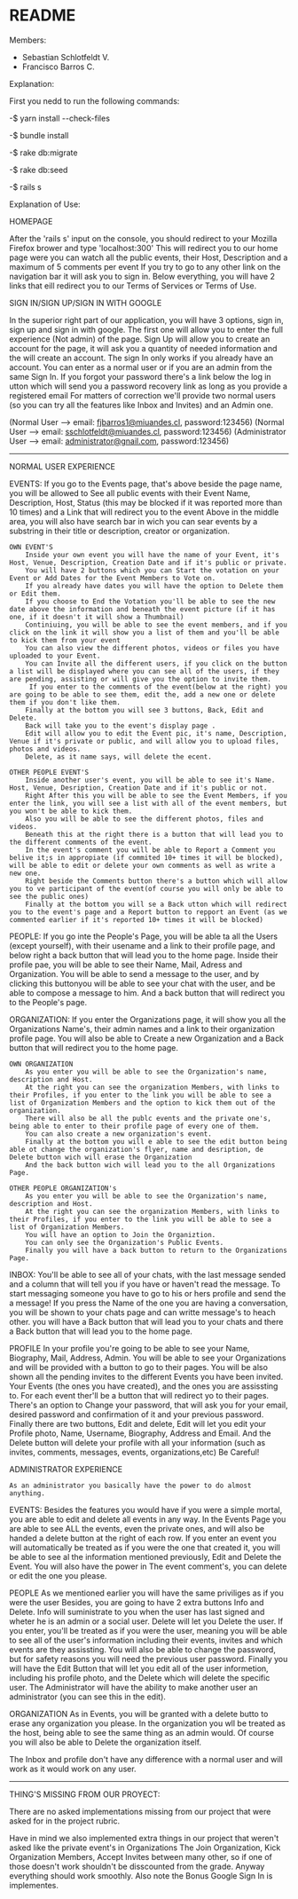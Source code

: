 # README


Members: 
- Sebastian Schlotfeldt V.
- Francisco Barros C.

Explanation:

First you nedd to run the following commands:

-$ yarn install --check-files

-$ bundle install

-$ rake db:migrate

-$ rake db:seed

-$ rails s


Explanation of Use:

HOMEPAGE

After the 'rails s' input on the console, you should redirect to your Mozilla Firefox brower and type 'localhost:300'
This will redirect you to our home page were you can watch all the public events, their Host, Description  and a maximum of 5 comments per event
If you try to go to any other link on the navigation bar it will ask you to sign in.
Below everything, you will have 2 links that eill redirect you to our Terms of Services or Terms of Use.


 SIGN IN/SIGN UP/SIGN IN WITH GOOGLE

In the superior right part of our application, you will have 3 options, sign in, sign up and sign in with google.
The first one will allow you to enter the full experience (Not admin) of the page.
Sign Up will allow you to create an account for the page, it will ask you a quantity of needed information and the will create an account.
The sign In only works if you already have an account. You can enter as a normal user or if you are an admin from the same Sign In.
If you forgot your password there's a link below the log in utton which will send you a password recovery link as long as you provide a registered email
For matters of correction we'll provide two normal users (so you can try all the features like Inbox and Invites) and an Admin one. 

(Normal User --> email: fjbarros1@miuandes.cl, password:123456)
(Normal User --> email: sschlotfeldt@miuandes.cl, password:123456)
(Administrator User --> email: administrator@gnail.com, password:123456)


------------------------------------------------------------------------------------------------------------------------------------------------------------------------------------------------------------------------------------------------------------------------

NORMAL USER EXPERIENCE

EVENTS:
	If you go to the Events page, that's above beside the page name, you will be allowed to See all public events with their
	Event Name, Description, Host, Status (this may be blocked if it was reported more than 10 times) and a Link that will redirect you to the event
	Above in the middle area, you will also have search bar in wich you can sear events by a substring in their title or description, creator or organization.
	
	OWN EVENT'S
		Inside your own event you will have the name of your Event, it's Host, Venue, Description, Creation Date and if it's public or private.
		You will have 2 buttons which you can Start the votation on your Event or Add Dates for the Event Members to Vote on.
		If you already have dates you will have the option to Delete them or Edit them.
		If you choose to End the Votation you'll be able to see the new date above the information and beneath the event picture (if it has one, if it doesn't it will show a Thumbnail)
		Continiuing, you will be able to see the event members, and if you click on the link it will show you a list of them and you'll be able to kick them from your event
		You can also view the different photos, videos or files you have uploaded to your Event.
		You can Invite all the different users, if you click on the button a list will be displayed where you can see all of the users, if they are pending, assisting or will give you the option to invite them.
		 If you enter to the comments of the event(below at the right) you are going to be able to see them, edit the, add a new one or delete them if you don't like them.
		Finally at the bottom you will see 3 buttons, Back, Edit and  Delete.
		Back will take you to the event's display page .
		Edit will allow you to edit the Event pic, it's name, Description, Venue if it's private or public, and will allow you to upload files, photos and videos.
		Delete, as it name says, will delete the ecent.
	
	OTHER PEOPLE EVENT'S
		Inside another user's event, you will be able to see it's Name. Host, Venue, Desription, Creation Date and if it's public or not.
		Right After this you will be able to see the Event Members, if you enter the link, you will see a list with all of the event members, but you won't be able to kick them.
		Also you will be able to see the different photos, files and videos.
		Beneath this at the right there is a button that will lead you to the different comments of the event.
		In the event's comment you will be able to Report a Comment you belive it;s in appropiate (if commited 10+ times it will be blocked), will be able to edit or delete your own comments as well as write a new one.
		Right beside the Comments button there's a button which will allow you to ve participant of the event(of course you will only be able to see the public ones)
		Finally at the bottom you will se a Back utton which will redirect you to the event's page and a Report button to repport an Event (as we commented earlier if it's reported 10+ times it will be blocked)

PEOPLE:
	If you go inte the People's Page, you will be able ta all the Users (except yourself), with their usename
 	and a link to their profile page, and below right a back button that will lead you to the home page.
	Inside their profile pae, you will be able to see their Name, Mail, Adress and Organization.
	You will be able to send a message to the user, and by clicking this buttonyou will be able to see your chat with the user, and be able to compose a message to him.
	And a back button that will redirect you to the People's page.

ORGANIZATION:
	If you enter the Organizations page, it will show you all the Organizations Name's, their admin names and a link to their organization profile page.
	You will also be able to Create  a new Organization and a Back button that will redirect you to the home page.
	
	OWN ORGANIZATION
		As you enter you will be able to see the Organization's name, description and Host.
		At the right you can see the organization Members, with links to their Profiles, if you enter to the link you will be able to see a list of Organization Members and the option to kick them out of the organization.
		There will also be all the publc events and the private one's, being able to enter to their profile page of every one of them.
		You can also create a new organization's event.
		Finally at the bottom you will e able to see the edit button being able ot change the organization's flyer, name and desription, de Delete button wich will erase the Organization
		And the back button wich will lead you to the all Organizations Page.

	OTHER PEOPLE ORGANIZATION's
		As you enter you will be able to see the Organization's name, description and Host.
		At the right you can see the organization Members, with links to their Profiles, if you enter to the link you will be able to see a list of Organization Members.
		You will have an option to Join the Organiztion.
		You can only see the Organization's Public Events.
		Finally you will have a back button to return to the Organizations Page.

INBOX:
	You'll be able to see all of your chats, with the last message sended and a column that will tell you if you have or haven't read the message.
	To start messaging someone you have to go to his or hers profile and send the a message!
	If you press the Name of the one you are having a conversation, you will be shown to your chats page and can writte message's to heach other.
	you will have a Back button that will lead you to your chats and there a Back button that will lead you to the home page.

PROFILE
	In your profile you're going to be able to see your Name, Biography, Mail, Address, Admin.
	You will be able to see your Organizations and will be provided with a button to go to their pages.
	You will be also shown all the pending invites to the different Events you have been invited. Your Events (the ones you have created), and the ones you are assissting to. For each event ther'll be a button that will redirect yo to their pages.
	There's an option to Change your password, that will ask you for your email, desired password and confirmation of it and your previous password.
	Finally there are two buttons, Edit and delete, Edit will let you edit your Profile photo, Name, Username, Biography, Address and Email.
	And the Delete button will delete your profile with all your information (such as invites, comments, messages, events, organizations,etc) Be Careful!


ADMINISTRATOR EXPERIENCE

	As an administrator you basically have the power to do almost anything.

EVENTS:
	Besides the features you would have if you were a simple mortal, you are able to edit and delete all events in any way.
	In the Events Page you are able to see ALL the events, even the private ones, and will also be handed a delete button at the right of each row.
	If you enter an event you will automatically be treated as if you were the one that created it, you will be able to see al the information mentioned previously, Edit and Delete the Event.
	You will also have the power in The event comment's, you can delete or edit the one you please.

PEOPLE
	As we mentioned earlier you will have the same priviliges as if you were the user
	Besides, you are going to have 2 extra buttons Info and Delete.
	Info will suministrate to you when the user has last signed and wheter he is an admin or a social user.
	Delete will let you Delete the user.
	If you enter, you'll be treated as if you were the user, meaning you will be able to see all of the user's information including their events, invites and  which events are they assissting.
	You will also be able to change the password, but for safety reasons you will need the previous user password.
	Finally you will have the Edit Button that will let you edit all of the user informetion, including his profile photo, and the Delete which will delete the specific user.
	The Administrator will have the ability to make another user an administrator (you can see this in the edit).

ORGANIZATION
	As in Events, you will be granted with a delete butto to erase any organization you please.
	In the organization you wll be treated as the host, being able to see the same thing as an admin would.
	Of course you will also be able to Delete the organization itself.

The Inbox and profile don't have any difference with a normal user and will work as it would work on any user.

------------------------------------------------------------------------------------------------------------------------------------------------------------------------------------------------------------------------------------------------------------------------ 

THING'S MISSING FROM OUR PROYECT:

There are no asked implementations missing from our project that were asked for in the project rubric.

Have in mind we also implemented extra things in our project that weren't asked like the private event's in Organizations
The Join Organization, Kick Organization Members, Accept Invites between many other, so if one of those doesn't work shouldn't be disscounted from the
grade. Anyway everything should work smoothly. Also note the Bonus Google Sign In is implementes.

